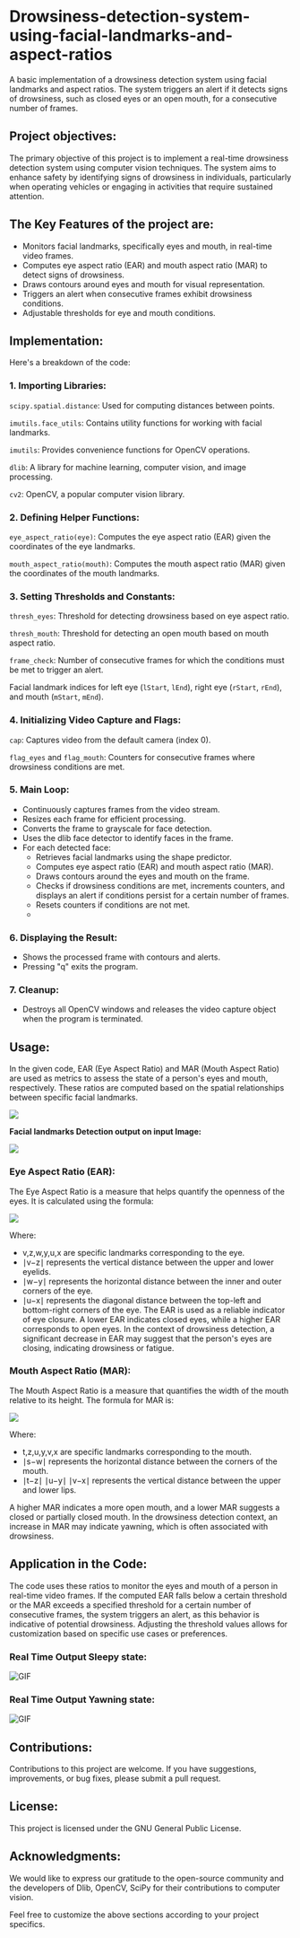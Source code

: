 # Drowsiness-detection-system-using-facial-landmarks-and-aspect-ratios
A basic implementation of a drowsiness detection system using facial landmarks and aspect ratios. The system triggers an alert if it detects signs of drowsiness, such as closed eyes or an open mouth, for a consecutive number of frames.


## Project objectives:
The primary objective of this project is to implement a real-time drowsiness detection system using computer vision techniques. The system aims to enhance safety by identifying signs of drowsiness in individuals, particularly when operating vehicles or engaging in activities that require sustained attention.


## The Key Features of the project are:

- Monitors facial landmarks, specifically eyes and mouth, in real-time video frames.
- Computes eye aspect ratio (EAR) and mouth aspect ratio (MAR) to detect signs of drowsiness.
- Draws contours around eyes and mouth for visual representation.
- Triggers an alert when consecutive frames exhibit drowsiness conditions.
- Adjustable thresholds for eye and mouth conditions.


## Implementation:

Here's a breakdown of the code:

### 1. Importing Libraries:

`scipy.spatial.distance`: Used for computing distances between points.

`imutils.face_utils`: Contains utility functions for working with facial landmarks.

`imutils`: Provides convenience functions for OpenCV operations.

`dlib`: A library for machine learning, computer vision, and image processing.

`cv2`: OpenCV, a popular computer vision library.

### 2. Defining Helper Functions:

`eye_aspect_ratio(eye)`: Computes the eye aspect ratio (EAR) given the coordinates of the eye landmarks.

`mouth_aspect_ratio(mouth)`: Computes the mouth aspect ratio (MAR) given the coordinates of the mouth landmarks.

### 3. Setting Thresholds and Constants:

`thresh_eyes`: Threshold for detecting drowsiness based on eye aspect ratio.

`thresh_mouth`: Threshold for detecting an open mouth based on mouth aspect ratio.

`frame_check`: Number of consecutive frames for which the conditions must be met to trigger an alert.

Facial landmark indices for left eye (`lStart`, `lEnd`), right eye (`rStart`, `rEnd`), and mouth (`mStart`, `mEnd`).

### 4. Initializing Video Capture and Flags:

`cap`: Captures video from the default camera (index 0).

`flag_eyes` and `flag_mouth`: Counters for consecutive frames where drowsiness conditions are met.

### 5. Main Loop:

- Continuously captures frames from the video stream.
- Resizes each frame for efficient processing.
- Converts the frame to grayscale for face detection.
- Uses the dlib face detector to identify faces in the frame.
- For each detected face:
  - Retrieves facial landmarks using the shape predictor.
  - Computes eye aspect ratio (EAR) and mouth aspect ratio (MAR).
  - Draws contours around the eyes and mouth on the frame.
  - Checks if drowsiness conditions are met, increments counters, and displays an alert if conditions persist for a certain number of frames.
  - Resets counters if conditions are not met.
  - 
### 6. Displaying the Result:

- Shows the processed frame with contours and alerts.
- Pressing "q" exits the program.

  
### 7. Cleanup:

- Destroys all OpenCV windows and releases the video capture object when the program is terminated.


## Usage:

In the given code, EAR (Eye Aspect Ratio) and MAR (Mouth Aspect Ratio) are used as metrics to assess the state of a person's eyes and mouth, respectively. These ratios are computed based on the spatial relationships between specific facial landmarks.

<img src="https://github.com/Ashish-Gore/Drowsiness-detection-system-using-facial-landmarks-and-aspect-ratios/blob/main/assets/Facial%20Landmarks.png"/>

**Facial landmarks Detection output on input Image:**

<img src="https://github.com/Ashish-Gore/Drowsiness-detection-system-using-facial-landmarks-and-aspect-ratios/blob/main/assets/Detected%20Landmarks.png"/>

### Eye Aspect Ratio (EAR):
The Eye Aspect Ratio is a measure that helps quantify the openness of the eyes. It is calculated using the formula:

<img src="https://github.com/Ashish-Gore/Drowsiness-detection-system-using-facial-landmarks-and-aspect-ratios/blob/main/assets/EAR_Aspect%20ratio.png"/>


Where:

- v,z,w,y,u,x are specific landmarks corresponding to the eye.
- ∣v−z∣ represents the vertical distance between the upper and lower eyelids.
- ∣w−y∣ represents the horizontal distance between the inner and outer corners of the eye.
- ∣u−x∣ represents the diagonal distance between the top-left and bottom-right corners of the eye.
The EAR is used as a reliable indicator of eye closure. A lower EAR indicates closed eyes, while a higher EAR corresponds to open eyes. In the context of drowsiness detection, a significant decrease in EAR may suggest that the person's eyes are closing, indicating drowsiness or fatigue.


### Mouth Aspect Ratio (MAR):
The Mouth Aspect Ratio is a measure that quantifies the width of the mouth relative to its height. The formula for MAR is:

<img src="https://github.com/Ashish-Gore/Drowsiness-detection-system-using-facial-landmarks-and-aspect-ratios/blob/main/assets/MAR_Aspect%20ratio.png"/>


Where:

- t,z,u,y,v,x are specific landmarks corresponding to the mouth.
- ∣s−w∣ represents the horizontal distance between the corners of the mouth.
- ∣t−z∣ ∣u−y∣ ∣v−x∣ represents the vertical distance between the upper and lower lips.

A higher MAR indicates a more open mouth, and a lower MAR suggests a closed or partially closed mouth. In the drowsiness detection context, an increase in MAR may indicate yawning, which is often associated with drowsiness.

## Application in the Code:
The code uses these ratios to monitor the eyes and mouth of a person in real-time video frames. If the computed EAR falls below a certain threshold or the MAR exceeds a specified threshold for a certain number of consecutive frames, the system triggers an alert, as this behavior is indicative of potential drowsiness. Adjusting the threshold values allows for customization based on specific use cases or preferences.



### Real Time Output Sleepy state:

<img alt="GIF" src="https://github.com/Ashish-Gore/Drowsiness-detection-system-using-facial-landmarks-and-aspect-ratios/blob/main/assets/Sleepy%20state.gif" />

### Real Time Output Yawning state:

<img alt="GIF" src="https://github.com/Ashish-Gore/Drowsiness-detection-system-using-facial-landmarks-and-aspect-ratios/blob/main/assets/Yawning%20State.gif" />



## Contributions:
Contributions to this project are welcome. If you have suggestions, improvements, or bug fixes, please submit a pull request.

## License:
This project is licensed under the GNU General Public License.

## Acknowledgments:
We would like to express our gratitude to the open-source community and the developers of Dlib, OpenCV, SciPy for their contributions to computer vision. 

Feel free to customize the above sections according to your project specifics.

